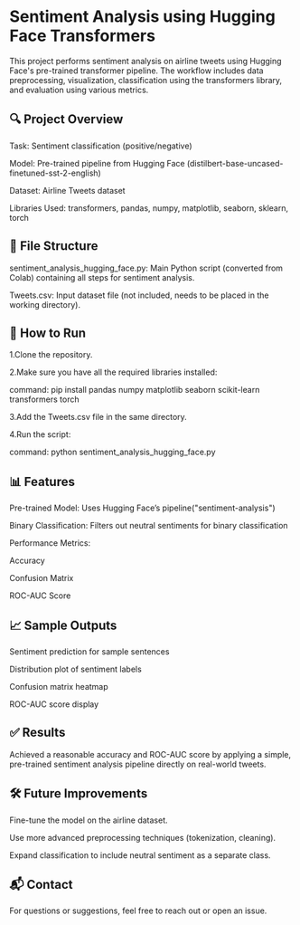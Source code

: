 # Sentiment Analysis using Hugging Face Transformers

This project performs sentiment analysis on airline tweets using Hugging Face's pre-trained transformer pipeline. The workflow includes data preprocessing, visualization, classification using the transformers library, and evaluation using various metrics.

## 🔍 Project Overview
Task: Sentiment classification (positive/negative)

Model: Pre-trained pipeline from Hugging Face (distilbert-base-uncased-finetuned-sst-2-english)

Dataset: Airline Tweets dataset

Libraries Used: transformers, pandas, numpy, matplotlib, seaborn, sklearn, torch

## 📁 File Structure
sentiment_analysis_hugging_face.py: Main Python script (converted from Colab) containing all steps for sentiment analysis.

Tweets.csv: Input dataset file (not included, needs to be placed in the working directory).

## 🚀 How to Run
1.Clone the repository.

2.Make sure you have all the required libraries installed:


command: pip install pandas numpy matplotlib seaborn scikit-learn transformers torch


3.Add the Tweets.csv file in the same directory.

4.Run the script:

command: python sentiment_analysis_hugging_face.py
## 📊 Features
Pre-trained Model: Uses Hugging Face’s pipeline("sentiment-analysis")

Binary Classification: Filters out neutral sentiments for binary classification

Performance Metrics:

   Accuracy

   Confusion Matrix

   ROC-AUC Score

## 📈 Sample Outputs

Sentiment prediction for sample sentences

Distribution plot of sentiment labels

Confusion matrix heatmap

ROC-AUC score display

## ✅ Results

Achieved a reasonable accuracy and ROC-AUC score by applying a simple, pre-trained sentiment analysis pipeline directly on real-world tweets.

## 🛠️ Future Improvements

Fine-tune the model on the airline dataset.

Use more advanced preprocessing techniques (tokenization, cleaning).

Expand classification to include neutral sentiment as a separate class.

## 📬 Contact

For questions or suggestions, feel free to reach out or open an issue.
